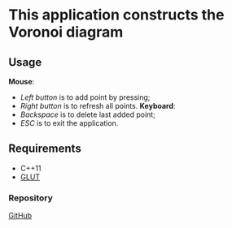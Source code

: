 # This application constructs the Voronoi diagram

## Usage
**Mouse**:
- *Left button* is to add point by pressing;
- *Right button* is to refresh all points.
**Keyboard**:
- *Backspace* is to delete last added point;
- *ESC* is to exit the application.

## Requirements
- C++11
- [GLUT](https://www.opengl.org/resources/libraries/glut/)

### Repository
[GitHub](https://github.com/maxs-im/Voronoi-Map)
